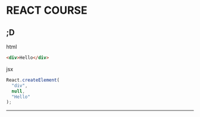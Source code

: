 REACT COURSE
================
;D
---
html
```html
<div>Hello</div>
```
jsx
```javascript
React.createElement(
  "div",
  null,
  "Hello"
);
```
---